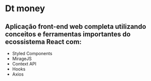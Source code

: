 # Dt money

## Aplicação front-end web completa utilizando conceitos e ferramentas importantes do ecossistema React com:

- Styled Components
- MirageJS
- Context API
- Hooks
- Axios